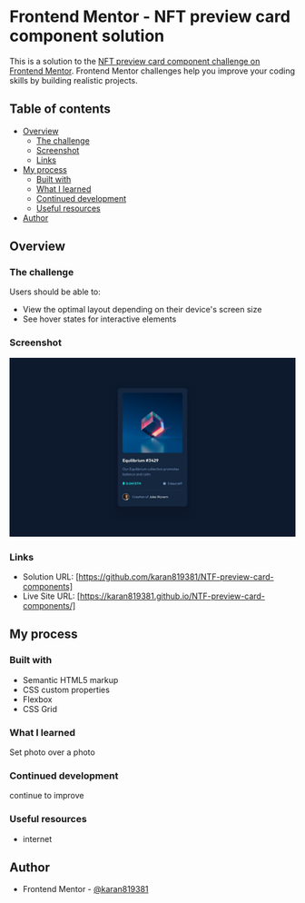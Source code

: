 # Frontend Mentor - NFT preview card component solution

This is a solution to the [NFT preview card component challenge on Frontend Mentor](https://www.frontendmentor.io/challenges/nft-preview-card-component-SbdUL_w0U). Frontend Mentor challenges help you improve your coding skills by building realistic projects. 

## Table of contents

- [Overview](#overview)
  - [The challenge](#the-challenge)
  - [Screenshot](#screenshot)
  - [Links](#links)
- [My process](#my-process)
  - [Built with](#built-with)
  - [What I learned](#what-i-learned)
  - [Continued development](#continued-development)
  - [Useful resources](#useful-resources)
- [Author](#author)


## Overview

### The challenge

Users should be able to:

- View the optimal layout depending on their device's screen size
- See hover states for interactive elements

### Screenshot

![](./design/desktop-design.jpg)

### Links

- Solution URL: [https://github.com/karan819381/NTF-preview-card-components]
- Live Site URL: [https://karan819381.github.io/NTF-preview-card-components/]

## My process

### Built with

- Semantic HTML5 markup
- CSS custom properties
- Flexbox
- CSS Grid

### What I learned

Set photo over a photo

### Continued development

continue to improve 

### Useful resources

- internet

## Author

- Frontend Mentor - [@karan819381](https://www.frontendmentor.io/profile/karan819381)
